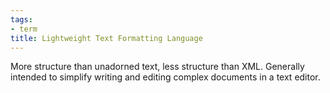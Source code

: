 ```yaml
---
tags:
- term
title: Lightweight Text Formatting Language
---
```


More structure than unadorned text, less structure than XML. Generally intended to simplify writing and editing complex documents in a text editor.
